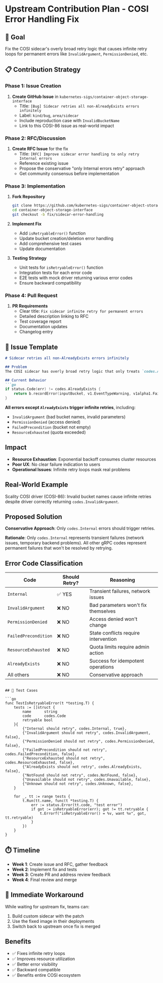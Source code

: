 # Upstream Contribution Plan - COSI Error Handling Fix

## 🎯 Goal
Fix the COSI sidecar's overly broad retry logic that causes infinite retry loops for permanent errors like `InvalidArgument`, `PermissionDenied`, etc.

## 📋 Contribution Strategy

### Phase 1: Issue Creation
1. **Create GitHub Issue** in `kubernetes-sigs/container-object-storage-interface`
   - Title: `[Bug] Sidecar retries all non-AlreadyExists errors infinitely`
   - Label: `kind/bug`, `area/sidecar`
   - Include reproduction case with `InvalidBucketName`
   - Link to this COSI-86 issue as real-world impact

### Phase 2: RFC/Discussion
1. **Create RFC Issue** for the fix
   - Title: `[RFC] Improve sidecar error handling to only retry Internal errors`
   - Reference existing issue
   - Propose the conservative "only Internal errors retry" approach
   - Get community consensus before implementation

### Phase 3: Implementation
1. **Fork Repository**
   ```bash
   git clone https://github.com/kubernetes-sigs/container-object-storage-interface.git
   cd container-object-storage-interface
   git checkout -b fix/sidecar-error-handling
   ```

2. **Implement Fix**
   - Add `isRetryableError()` function
   - Update bucket creation/deletion error handling
   - Add comprehensive test cases
   - Update documentation

3. **Testing Strategy**
   - Unit tests for `isRetryableError()` function
   - Integration tests for each error code
   - E2E tests with mock driver returning various error codes
   - Ensure backward compatibility

### Phase 4: Pull Request
1. **PR Requirements**
   - Clear title: `Fix sidecar infinite retry for permanent errors`
   - Detailed description linking to RFC
   - Test coverage report
   - Documentation updates
   - Changelog entry

## 📝 Issue Template

```markdown
# Sidecar retries all non-AlreadyExists errors infinitely

## Problem
The COSI sidecar has overly broad retry logic that only treats `codes.AlreadyExists` as non-retryable. This causes infinite retry loops for legitimate permanent errors.

## Current Behavior
```go
if status.Code(err) != codes.AlreadyExists {
    return b.recordError(inputBucket, v1.EventTypeWarning, v1alpha1.FailedCreateBucket, fmt.Errorf("failed to create bucket: %w", err))
}
```

**All errors except `AlreadyExists` trigger infinite retries**, including:
- `InvalidArgument` (bad bucket names, invalid parameters)
- `PermissionDenied` (access denied) 
- `FailedPrecondition` (bucket not empty)
- `ResourceExhausted` (quota exceeded)

## Impact
- **Resource Exhaustion**: Exponential backoff consumes cluster resources
- **Poor UX**: No clear failure indication to users
- **Operational Issues**: Infinite retry loops mask real problems

## Real-World Example
Scality COSI driver (COSI-86): Invalid bucket names cause infinite retries despite driver correctly returning `codes.InvalidArgument`.

## Proposed Solution
**Conservative Approach**: Only `codes.Internal` errors should trigger retries.

**Rationale**: Only `codes.Internal` represents transient failures (network issues, temporary backend problems). All other gRPC codes represent permanent failures that won't be resolved by retrying.

## Error Code Classification
| Code | Should Retry? | Reasoning |
|------|---------------|-----------|
| `Internal` | ✅ YES | Transient failures, network issues |
| `InvalidArgument` | ❌ NO | Bad parameters won't fix themselves |
| `PermissionDenied` | ❌ NO | Access denied won't change |
| `FailedPrecondition` | ❌ NO | State conflicts require intervention |
| `ResourceExhausted` | ❌ NO | Quota limits require admin action |
| `AlreadyExists` | ❌ NO | Success for idempotent operations |
| All others | ❌ NO | Conservative approach |
```

## 🧪 Test Cases

```go
func TestIsRetryableError(t *testing.T) {
    tests := []struct {
        name      string
        code      codes.Code
        retryable bool
    }{
        {"Internal should retry", codes.Internal, true},
        {"InvalidArgument should not retry", codes.InvalidArgument, false},
        {"PermissionDenied should not retry", codes.PermissionDenied, false},
        {"FailedPrecondition should not retry", codes.FailedPrecondition, false},
        {"ResourceExhausted should not retry", codes.ResourceExhausted, false},
        {"AlreadyExists should not retry", codes.AlreadyExists, false},
        {"NotFound should not retry", codes.NotFound, false},
        {"Unavailable should not retry", codes.Unavailable, false},
        {"Unknown should not retry", codes.Unknown, false},
    }
    
    for _, tt := range tests {
        t.Run(tt.name, func(t *testing.T) {
            err := status.Error(tt.code, "test error")
            if got := isRetryableError(err); got != tt.retryable {
                t.Errorf("isRetryableError() = %v, want %v", got, tt.retryable)
            }
        })
    }
}
```

## ⏱️ Timeline
- **Week 1**: Create issue and RFC, gather feedback
- **Week 2**: Implement fix and tests
- **Week 3**: Create PR and address review feedback  
- **Week 4**: Final review and merge

## 🔄 Immediate Workaround
While waiting for upstream fix, teams can:
1. Build custom sidecar with the patch
2. Use the fixed image in their deployments
3. Switch back to upstream once fix is merged

## Benefits
- ✅ Fixes infinite retry loops
- ✅ Improves resource utilization
- ✅ Better error visibility
- ✅ Backward compatible
- ✅ Benefits entire COSI ecosystem 